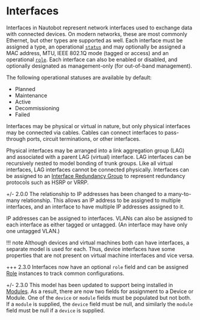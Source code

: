 # Interfaces

Interfaces in Nautobot represent network interfaces used to exchange data with connected devices. On modern networks, these are most commonly Ethernet, but other types are supported as well. Each interface must be assigned a type, an operational [`status`](../../platform-functionality/status.md) and may optionally be assigned a MAC address, MTU, IEEE 802.1Q mode (tagged or access) and an operational [`role`](../../platform-functionality/role.md). Each interface can also be enabled or disabled, and optionally designated as management-only (for out-of-band management).

The following operational statuses are available by default:

* Planned
* Maintenance
* Active
* Decommissioning
* Failed


Interfaces may be physical or virtual in nature, but only physical interfaces may be connected via cables. Cables can connect interfaces to pass-through ports, circuit terminations, or other interfaces.

Physical interfaces may be arranged into a link aggregation group (LAG) and associated with a parent LAG (virtual) interface. LAG interfaces can be recursively nested to model bonding of trunk groups. Like all virtual interfaces, LAG interfaces cannot be connected physically. Interfaces can be assigned to an [Interface Redundancy Group](./interfaceredundancygroup.md) to represent redundancy protocols such as HSRP or VRRP.

+/- 2.0.0
    The relationship to IP addresses has been changed to a many-to-many relationship. This allows an IP address to be assigned to multiple interfaces, and an interface to have multiple IP addresses assigned to it.

IP addresses can be assigned to interfaces. VLANs can also be assigned to each interface as either tagged or untagged. (An interface may have only one untagged VLAN.)

!!! note
    Although devices and virtual machines both can have interfaces, a separate model is used for each. Thus, device interfaces have some properties that are not present on virtual machine interfaces and vice versa.



+++ 2.3.0
    Interfaces now have an optional `role` field and can be assigned [Role](../../platform-functionality/role.md) instances to track common configurations.

+/- 2.3.0
    This model has been updated to support being installed in [Modules](module.md). As a result, there are now two fields for assignment to a Device or Module. One of the `device` or `module` fields must be populated but not both. If a `module` is supplied, the `device` field must be null, and similarly the `module` field must be null if a `device` is supplied.

